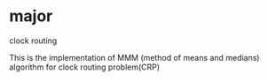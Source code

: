 # major
clock routing

This is the implementation of MMM (method of means and medians) algorithm for clock routing problem(CRP)

